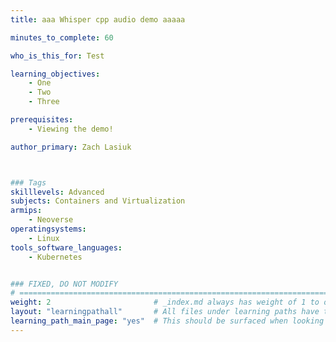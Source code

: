 ```yaml
---
title: aaa Whisper cpp audio demo aaaaa

minutes_to_complete: 60

who_is_this_for: Test

learning_objectives:
    - One
    - Two
    - Three

prerequisites:
    - Viewing the demo!

author_primary: Zach Lasiuk



### Tags
skilllevels: Advanced
subjects: Containers and Virtualization 
armips:
    - Neoverse
operatingsystems:
    - Linux
tools_software_languages:
    - Kubernetes


### FIXED, DO NOT MODIFY
# ================================================================================
weight: 2                       # _index.md always has weight of 1 to order correctly
layout: "learningpathall"       # All files under learning paths have this same wrapper
learning_path_main_page: "yes"  # This should be surfaced when looking for related content. Only set for _index.md of learning path content.
---
```

